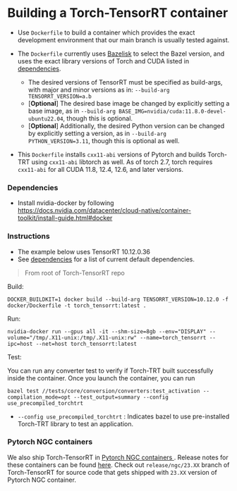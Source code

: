 # Building a Torch-TensorRT container

* Use `Dockerfile` to build a container which provides the exact development environment that our main branch is usually tested against.

* The `Dockerfile` currently uses <a href="https://github.com/bazelbuild/bazelisk">Bazelisk</a> to select the Bazel version, and uses the exact library versions of Torch and CUDA listed in <a href="https://github.com/pytorch/TensorRT#dependencies">dependencies</a>.
  * The desired versions of TensorRT must be specified as build-args, with major and minor versions as in: `--build-arg TENSORRT_VERSION=a.b`
  * [**Optional**] The desired base image be changed by explicitly setting a base image, as in `--build-arg BASE_IMG=nvidia/cuda:11.8.0-devel-ubuntu22.04`, though this is optional.
  * [**Optional**] Additionally, the desired Python version can be changed by explicitly setting a version, as in `--build-arg PYTHON_VERSION=3.11`, though this is optional as well.

* This `Dockerfile` installs `cxx11-abi` versions of Pytorch and builds Torch-TRT using `cxx11-abi` libtorch as well. As of torch 2.7, torch requires `cxx11-abi` for all CUDA 11.8, 12.4, 12.6, and later versions.

### Dependencies

* Install nvidia-docker by following https://docs.nvidia.com/datacenter/cloud-native/container-toolkit/install-guide.html#docker

### Instructions

- The example below uses TensorRT 10.12.0.36
- See <a href="https://github.com/pytorch/TensorRT#dependencies">dependencies</a> for a list of current default dependencies.

> From root of Torch-TensorRT repo

Build:
```
DOCKER_BUILDKIT=1 docker build --build-arg TENSORRT_VERSION=10.12.0 -f docker/Dockerfile -t torch_tensorrt:latest .
```

Run:
```
nvidia-docker run --gpus all -it --shm-size=8gb --env="DISPLAY" --volume="/tmp/.X11-unix:/tmp/.X11-unix:rw" --name=torch_tensorrt --ipc=host --net=host torch_tensorrt:latest
```

Test:


You can run any converter test to verify if Torch-TRT built successfully inside the container. Once you launch the container, you can run
```
bazel test //tests/core/conversion/converters:test_activation --compilation_mode=opt --test_output=summary --config use_precompiled_torchtrt
```

* `--config use_precompiled_torchtrt` : Indicates bazel to use pre-installed Torch-TRT library to test an application.

### Pytorch NGC containers

We also ship Torch-TensorRT in <a href="https://catalog.ngc.nvidia.com/orgs/nvidia/containers/pytorch">Pytorch NGC containers </a>. Release notes for these containers can be found <a href="https://docs.nvidia.com/deeplearning/frameworks/pytorch-release-notes/index.html">here</a>. Check out `release/ngc/23.XX` branch of Torch-TensorRT for source code that gets shipped with `23.XX` version of Pytorch NGC container.
